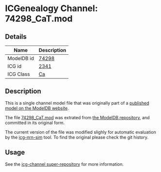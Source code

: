 # ICGenealogy Channel: 74298\_CaT.mod

## Details

Name | Description
---- | -----------
ModelDB id | [74298](http://senselab.med.yale.edu/ModelDB/ShowModel.cshtml?model=74298)
ICG id | [2341](http://icg.neurotheory.ox.ac.uk/channels/3/2341)
ICG Class | [Ca](http://icg.neurotheory.ox.ac.uk/channels/3)

## Description

This is a single channel model file that was originally part of a [published model on the ModelDB website](http://senselab.med.yale.edu/ModelDB/ShowModel.cshtml?model=74298).


The file [74298\_CaT.mod](74298_CaT.mod) was extrated from [the ModelDB repository](http://senselab.med.yale.edu/ModelDB/ShowModel.cshtml?model=74298), and committed in its original form.

The current version of the file was modified slighly for automatic evaluation by the [icg-nrn-sim](https://github.com/icgenealogy/icg-nrn-sim) tool. To find the original please check the git history.


## Usage

See the [icg-channel super-repository](https://github.com/icgenealogy/icg-channels) for more information.